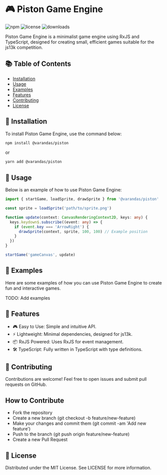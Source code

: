 # 🎮 Piston Game Engine

![npm](https://img.shields.io/npm/v/@varandas/piston) ![license](https://img.shields.io/npm/l/@varandas/piston) ![downloads](https://img.shields.io/npm/dt/@varandas/piston)

Piston Game Engine is a minimalist game engine using RxJS and TypeScript, designed for creating small, efficient games suitable for the js13k competition.

## 📚 Table of Contents

- [Installation](#installation)
- [Usage](#usage)
- [Examples](#examples)
- [Features](#features)
- [Contributing](#contributing)
- [License](#license)

## 🚀 Installation

To install Piston Game Engine, use the command below:

```bash
npm install @varandas/piston
```

or

```bash
yarn add @varandas/piston
```

## 📖 Usage

Below is an example of how to use Piston Game Engine:

```typescript
import { startGame, loadSprite, drawSprite } from '@varandas/piston'

const sprite = loadSprite('path/to/sprite.png')

function update(context: CanvasRenderingContext2D, keys: any) {
  keys.keydown$.subscribe((event: any) => {
    if (event.key === 'ArrowRight') {
      drawSprite(context, sprite, 100, 100) // Example position
    }
  })
}

startGame('gameCanvas', update)
```

## 🎨 Examples

Here are some examples of how you can use Piston Game Engine to create fun and interactive games.

TODO: Add examples

## 🌟 Features

- 🎮 Easy to Use: Simple and intuitive API.
- ⚡ Lightweight: Minimal dependencies, designed for js13k.
- 📦 RxJS Powered: Uses RxJS for event management.
- 🛠️ TypeScript: Fully written in TypeScript with type definitions.

## 🤝 Contributing

Contributions are welcome! Feel free to open issues and submit pull requests on GitHub.

## How to Contribute

- Fork the repository
- Create a new branch (git checkout -b feature/new-feature)
- Make your changes and commit them (git commit -am 'Add new feature')
- Push to the branch (git push origin feature/new-feature)
- Create a new Pull Request

## 📜 License

Distributed under the MIT License. See LICENSE for more information.
